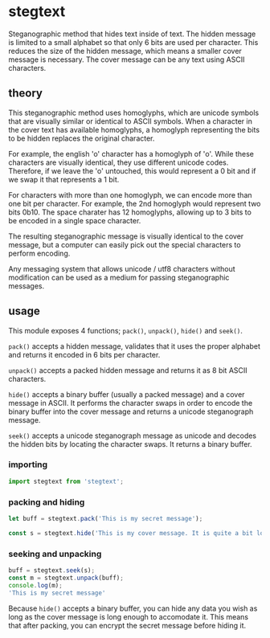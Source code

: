 # stegtext
Steganographic method that hides text inside of text. The hidden message is limited to a small alphabet so that only 6 bits are used per character. This reduces the size of the hidden message, which means a smaller cover message is necessary. The cover message can be any text using ASCII characters.

## theory
This steganographic method uses homoglyphs, which are unicode symbols that are visually similar or identical to ASCII symbols. When a character in the cover text has available homoglyphs, a homoglyph representing the bits to be hidden replaces the original character.

For example, the english 'o' character has a homoglyph of 'о'. While these characters are visually identical, they use different unicode codes. Therefore, if we leave the 'o' untouched, this would represent a 0 bit and if we swap it that represents a 1 bit.

For characters with more than one homoglyph, we can encode more than one bit per character. For example, the 2nd homoglyph would represent two bits 0b10. The space charater has 12 homoglyphs, allowing up to 3 bits to be encoded in a single space character.

The resulting steganographic message is visually identical to the cover message, but a computer can easily pick out the special characters to perform encoding.

Any messaging system that allows unicode / utf8 characters without modification can be used as a medium for passing steganographic messages.

## usage
This module exposes 4 functions; `pack()`, `unpack()`, `hide()` and `seek()`.

`pack()` accepts a hidden message, validates that it uses the proper alphabet and returns it encoded in 6 bits per character.

`unpack()` accepts a packed hidden message and returns it as 8 bit ASCII characters.

`hide()` accepts a binary buffer (usually a packed message) and a cover message in ASCII. It performs the character swaps in order to encode the binary buffer into the cover message and returns a unicode steganograph message.

`seek()` accepts a unicode steganograph message as unicode and decodes the hidden bits by locating the character swaps. It returns a binary buffer.

### importing
```javascript
import stegtext from 'stegtext';
```

### packing and hiding
```javascript
let buff = stegtext.pack('This is my secret message');

const s = stegtext.hide('This is my cover message. It is quite a bit longer than the secret message in order to encapsulate it!', buff);
```

### seeking and unpacking
```javascript
buff = stegtext.seek(s);
const m = stegtext.unpack(buff);
console.log(m);
'This is my secret message'
```

Because `hide()` accepts a binary buffer, you can hide any data you wish as long as the cover message is long enough to accomodate it. This means that after packing, you can encrypt the secret message before hiding it.
